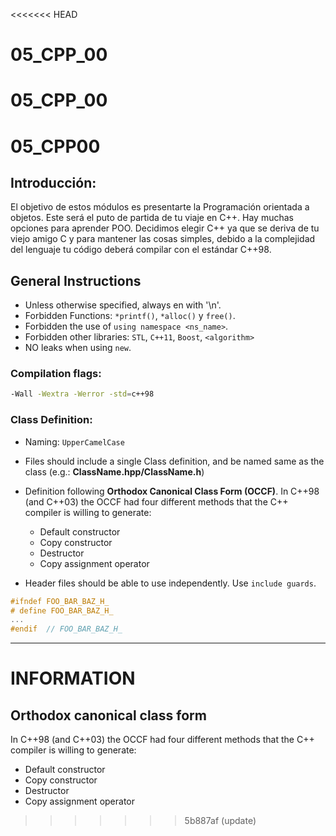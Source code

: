 <<<<<<< HEAD
# 05_CPP_00
05_CPP_00
=======
# 05_CPP00

## Introducción:
El objetivo de estos módulos es presentarte la Programación orientada a objetos.
Este será el puto de partida de tu viaje en C++. Hay muchas opciones para aprender
POO. Decidimos elegir C++ ya que se deriva de tu viejo amigo C y para mantener las
cosas simples, debido a la complejidad del lenguaje tu código deberá compilar con el
estándar C++98.

## General Instructions
- Unless otherwise specified, always en with '\n'.
- Forbidden Functions: `*printf()`, `*alloc()` y `free()`.
- Forbidden the use of `using namespace <ns_name>`.
- Forbidden other libraries: `STL`, `C++11`, `Boost`, `<algorithm>`
- NO leaks when using `new`.

### Compilation flags:
```sh
-Wall -Wextra -Werror -std=c++98
```

### Class Definition:
- Naming: `UpperCamelCase`
- Files should include a single Class definition, and be named same as the class (e.g.: **ClassName.hpp/ClassName.h**)
- Definition following **Orthodox Canonical Class Form (OCCF)**. In C++98 (and C++03) the OCCF had four different methods that the C++ compiler is willing to generate:
	- Default constructor
	- Copy constructor
	- Destructor
	- Copy assignment operator

- Header files should be able to use independently. Use `include guards`.
```cpp
#ifndef FOO_BAR_BAZ_H_
# define FOO_BAR_BAZ_H_
...
#endif  // FOO_BAR_BAZ_H_
```

---
# INFORMATION

## Orthodox canonical class form
In C++98 (and C++03) the OCCF had four different methods that the C++ compiler is willing to generate:

- Default constructor
- Copy constructor
- Destructor
- Copy assignment operator
>>>>>>> 5b887af (update)
